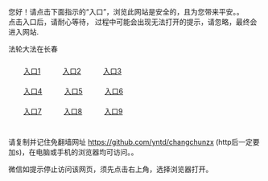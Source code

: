 您好！请点击下面指示的“入口”，浏览此网站是安全的，且为您带来平安。。 <br/>
点击入口后，请耐心等待， 过程中可能会出现无法打开的提示，请忽略，最终会进入网站. </br>

法轮大法在长春<br/>
<div style="padding:10px"><a style="margin:20px" target="_blank" href="https://d22t6e1w0oe14c.cloudfront.net/2Qpsp?aakixlqo" id="ccLink1" rel="nofollow">入口1</a> <a target="_blank" style="margin:20px" href="https://d3gvw2t9jpq6gj.cloudfront.net/2Qpsp?twwor" id="ccLink2" rel="nofollow">入口2</a> <a style="margin:20px" target="_blank" href="https://d3m15stsw9mez6.cloudfront.net/2Qpsp?zqdbodp" id="ccLink3" rel="nofollow">入口3</a></div>

<div style="padding:10px" ><a style="margin:20px" target="_blank" href="https://d22t6e1w0oe14c.cloudfront.net/2Qpsp?aakixlqo" id="ccLink4" rel="nofollow">入口4</a> <a style="margin:20px" href="https://d3gvw2t9jpq6gj.cloudfront.net/2Qpsp?twwor" target="_blank" id="ccLink5" rel="nofollow">入口5</a> <a style="margin:20px" href="https://d3m15stsw9mez6.cloudfront.net/2Qpsp?zqdbodp" target="_blank" id="ccLink6" rel="nofollow">入口6</a></div>

<div style="padding:10px"><a style="margin:20px" target="_blank" href="https://d22t6e1w0oe14c.cloudfront.net/2Qpsp?aakixlqo" id="ccLink7" rel="nofollow">入口7</a> <a style="margin:20px" href="https://d3gvw2t9jpq6gj.cloudfront.net/2Qpsp?twwor" target="_blank" id="ccLink8" rel="nofollow">入口8</a> <a style="margin:20px" target="_blank" href="https://d3m15stsw9mez6.cloudfront.net/2Qpsp?zqdbodp" id="ccLink9" rel="nofollow">入口9</a></div>

<br/>



请复制并记住免翻墙网址 https://github.com/yntd/changchunzx (http后一定要加s)，在电脑或手机的浏览器均可访问。。<br/>

微信如提示停止访问该网页，须先点击右上角，选择浏览器打开。
